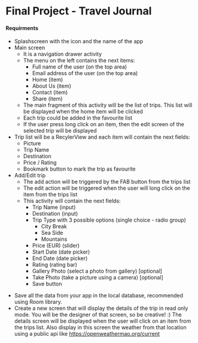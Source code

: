 # Final Project - Travel Journal

#### Requirments
* Splashscreen with the icon and the name of the app
* Main screen
  - It is a navigation drawer activity
  - The menu on the left contains the next items:
      - Full name of the user (on the top area)
      - Email address of the user (on the top area)
      - Home (item)
      - About Us (item)
      - Contact (item)
      - Share (item)
  - The main fragment of this activity will be the list of trips. This list will be displayed when the home item will be clicked
  - Each trip could be added in the favourite list
  - If the user press long click on an item, then the edit screen of the selected trip will be displayed
* Trip list will be a RecylerView and each item will contain the next fields:
  - Picture
  - Trip Name
  - Destination
  - Price / Rating
  - Bookmark button to mark the trip as favourite
* Add/Edit trip
  - The add action will be triggered by the FAB button from the trips list
  - The edit action will be triggered when the user will long click on the item from the trips list
  - This activity will contain the next fields:
      - Trip Name (input)
      - Destination (input)
      - Trip Type with 3 possible options (single choice - radio group)
        - City Break
        - Sea Side
        - Mountains
      - Price (EUR) (slider)
      - Start Date (date picker)
      - End Date (date picker)
      - Rating (rating bar)
      - Gallery Photo (select a photo from gallery) [optional]
      - Take Photo (take a picture using a camera) [optional]
      - Save button
- Save all the data from your app in the local database, recommended using Room library.
- Create a new screen that will display the details of the trip in read only mode. You will be the designer of that screen, so be creative! :) The details screen will be displayed when the user will click on an item from the trips list. Also display in this screen the weather from that location using a public api like https://openweathermao.org/current
